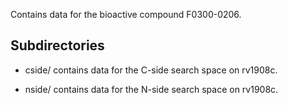 Contains data for the bioactive compound F0300-0206.

## Subdirectories

- cside/ contains data for the C-side search space on rv1908c.

- nside/ contains data for the N-side search space on rv1908c.


